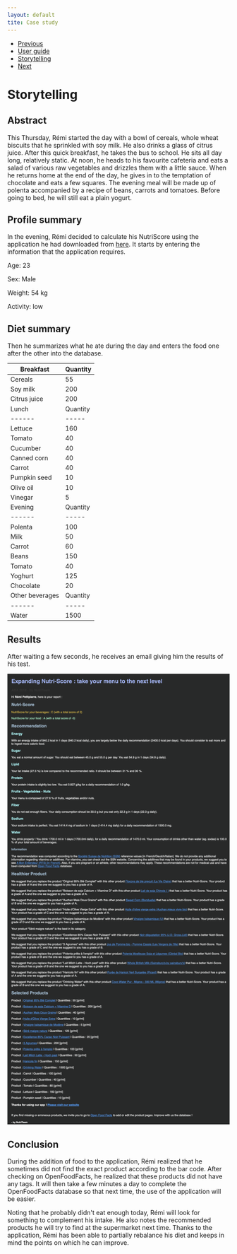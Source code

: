 ```yaml
---
layout: default
tite: Case study
---
```

<nav aria-label="Page navigation example">
  <ul class="pagination justify-content-end">
    <li class="page-item">
      <a class="page-link" href="./app.html">Previous</a>
    </li>
    <li class="page-item"><a class="page-link" href="./app.html">User guide</a></li>
    <li class="page-item"><a class="page-link" href="#">Storytelling</a></li>
    <li class="page-item disabled">
      <a class="page-link" href="#" tabindex="-1">Next</a>
    </li>
  </ul>
</nav>

# Storytelling

## Abstract

This Thursday, Rémi started the day with a bowl of cereals, whole wheat biscuits that he sprinkled with soy milk. He also drinks a glass of citrus juice. After this quick breakfast, he takes the bus to school. He sits all day long, relatively static. At noon, he heads to his favourite cafeteria and eats a salad of various raw vegetables and drizzles them with a little sauce. When he returns home at the end of the day, he gives in to the temptation of chocolate and eats a few squares. The evening meal will be made up of polenta accompanied by a recipe of beans, carrots and tomatoes. Before going to bed, he will still eat a plain yogurt.

## Profile summary
In the evening, Rémi decided to calculate his NutriScore using the application he had downloaded from <a href="./app.html#download" >here</a>. It starts by entering the information that the application requires.

Age: 23

Sex: Male

Weight: 54 kg

Activity: low

## Diet summary
Then he summarizes what he ate during the day and enters the food one after the other into the database.

| Breakfast|Quantity
| ------|-----|
|Cereals|55
|Soy milk|200
|Citrus juice|200
|Lunch|Quantity
| ------|-----|
|Lettuce|160
|Tomato|40
|Cucumber|40
|Canned corn|40
|Carrot|40
|Pumpkin seed|10
|Olive oil|10
|Vinegar|5
|Evening|Quantity
| ------|-----|
|Polenta|100
|Milk|50
|Carrot|60
|Beans|150
|Tomato|40
|Yoghurt|125
|Chocolate|20
|Other beverages|Quantity
| ------|-----|
|Water|1500

## Results
After waiting a few seconds, he receives an email giving him the results of his test.

![png](./image/storytelling_mail.png)

## Conclusion
During the addition of food to the application, Rémi realized that he sometimes did not find the exact product according to the bar code. After checking on OpenFoodFacts, he realized that these products did not have any tags. It will then take a few minutes a day to complete the OpenFoodFacts database so that next time, the use of the application will be easier.

Noting that he probably didn't eat enough today, Rémi will look for something to complement his intake. He also notes the recommended products he will try to find at the supermarket next time. Thanks to the application, Rémi has been able to partially rebalance his diet and keeps in mind the points on which he can improve.

